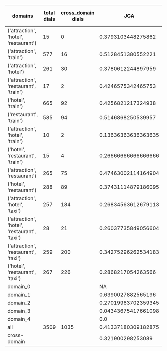 | domains                                       |   total dials |   cross_domain dials | JGA                 | RSA                | TA                 | CDTA                |   total turns |   cross-domain turns |
|-----------------------------------------------|---------------|----------------------|---------------------|--------------------|--------------------|---------------------|---------------|----------------------|
| ('attraction', 'hotel', 'restaurant')         |            15 |                    0 | 0.3793103448275862  | 0.8153916903916902 | 0.6896551724137931 | NA                  |           116 |                    0 |
| ('attraction', 'train')                       |           577 |                   16 | 0.5128451380552221  | 0.8592849880715845 | 0.7733493397358944 | 0.3125              |          4165 |                   16 |
| ('attraction', 'hotel')                       |           261 |                   30 | 0.3780612244897959  | 0.7927396670215013 | 0.6377551020408163 | 0.2                 |          1960 |                   30 |
| ('attraction', 'restaurant', 'train')         |            17 |                    2 | 0.4246575342465753  | 0.7575289626659492 | 0.7054794520547946 | 0.25                |           146 |                    4 |
| ('hotel', 'train')                            |           665 |                   92 | 0.4256821217324938  | 0.8488228137787418 | 0.705208929593589  | 0.22916666666666666 |          5241 |                   96 |
| ('restaurant', 'train')                       |           585 |                   94 | 0.5146868250539957  | 0.8767513752116572 | 0.7537796976241901 | 0.2916666666666667  |          4630 |                   96 |
| ('attraction', 'hotel', 'train')              |            10 |                    2 | 0.13636363636363635 | 0.6327961495575133 | 0.5909090909090909 | 0.0                 |            88 |                    2 |
| ('hotel', 'restaurant', 'train')              |            15 |                    4 | 0.26666666666666666 | 0.7707703780464972 | 0.6370370370370371 | 0.0                 |           135 |                    4 |
| ('attraction', 'restaurant')                  |           265 |                   75 | 0.47463002114164904 | 0.835616520231906  | 0.71723044397463   | 0.4533333333333333  |          1892 |                   75 |
| ('hotel', 'restaurant')                       |           288 |                   89 | 0.37431114879186095 | 0.8352978986770562 | 0.6579058923272573 | 0.21649484536082475 |          2359 |                   97 |
| ('attraction', 'hotel', 'taxi')               |           257 |                  184 | 0.26834563612679113 | 0.7630101009166183 | 0.611376465479809  | 0.2930232558139535  |          2303 |                  215 |
| ('attraction', 'hotel', 'restaurant', 'taxi') |            28 |                   21 | 0.26037735849056604 | 0.7610651133378408 | 0.5773584905660377 | 0.26666666666666666 |           265 |                   30 |
| ('attraction', 'restaurant', 'taxi')          |           259 |                  200 | 0.34275296262534183 | 0.7818207180564183 | 0.6171376481312671 | 0.18352059925093633 |          2194 |                  267 |
| ('hotel', 'restaurant', 'taxi')               |           267 |                  226 | 0.2868217054263566  | 0.8080821284828309 | 0.5864341085271317 | 0.20057306590257878 |          2580 |                  349 |
| domain_0                                      |               |                      | NA                  | NA                 | NA                 | NA                  |             0 |                    0 |
| domain_1                                      |               |                      | 0.6390027882565196  | 0.8542917715333679 | 0.7250287026406429 | NA                  |         12194 |                    0 |
| domain_2                                      |               |                      | 0.27019963702359345 | 0.8249877348135909 | 0.6741923774954628 | 0.2664624808575804  |         13775 |                  653 |
| domain_3                                      |               |                      | 0.04343675417661098 | 0.7316935434103518 | 0.5627684964200478 | 0.21212121212121213 |          2095 |                  627 |
| domain_4                                      |               |                      | 0.0                 | 0.816862026862027  | 0.8                | 0.0                 |            10 |                    1 |
| all                                           |          3509 |                 1035 | 0.41337180309182875 | 0.8305515354826557 | 0.6880031345729144 | 0.23965651834504292 |         28074 |                 1281 |
| cross-domain                                  |               |                      | 0.321900298253089   | 0.8027762372751786 | 0.6109927567106945 | 0.23965651834504292 |          9388 |                 1281 |
